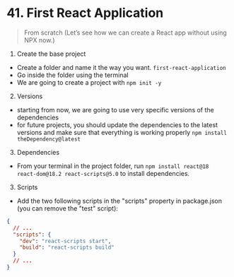 # 41. First React Application

> From scratch
> (Let’s see how we can create a React app without using NPX now.)

1. Create the base project

- Create a folder and name it the way you want. `first-react-application`
- Go inside the folder using the terminal
- We are going to create a project with `npm init -y`

2. Versions

- starting from now, we are going to use very specific versions of the dependencies
- for future projects, you should update the dependencies to the latest versions and make sure that everything is working properly `npm install theDependency@latest`

3. Dependencies

- From your terminal in the project folder, run `npm install react@18 react-dom@18.2 react-scripts@5.0` to install dependencies.

3. Scripts

- Add the two following scripts in the "scripts" property in package.json (you can remove the "test" script):

```json
{
  // ...
  "scripts": {
    "dev": "react-scripts start",
    "build": "react-scripts build"
  }
  // ...
}
```

